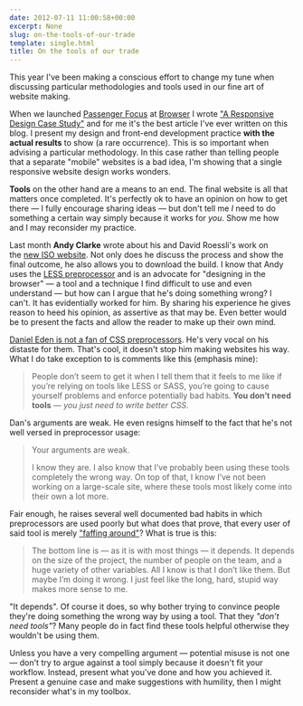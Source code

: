```yaml
---
date: 2012-07-11 11:00:58+00:00
excerpt: None
slug: on-the-tools-of-our-trade
template: single.html
title: On the tools of our trade
---
```


This year I've been making a conscious effort to change my tune when discussing particular methodologies and tools used in our fine art of website making.

When we launched [Passenger Focus](http://www.passengerfocus.org.uk) at [Browser](http://www.browserlondon.com) I wrote ["A Responsive Design Case Study"](/2012/06/17/passenger-focus-responsive-web-design-case-study/) and for me it's the best article I've ever written on this blog. I present my design and front-end development practice **with the actual results** to show (a rare occurrence). This is so important when advising a particular methodology. In this case rather than telling people that a separate "mobile" websites is a bad idea, I'm showing that a single responsive website design works wonders.

**Tools** on the other hand are a means to an end. The final website is all that matters once completed. It's perfectly ok to have an opinion on how to get there — I fully encourage sharing ideas — but don't tell me _I_ need to do something a certain way simply because it works for _you_. Show me how and I may reconsider my practice.

Last month **Andy Clarke** wrote about his and David Roessli's work on the [new ISO website](http://www.stuffandnonsense.co.uk/blog/about/say_hello_to_the_new_iso). Not only does he discuss the process and show the final outcome, he also allows you to download the build. I know that Andy uses the [LESS preprocessor](http://lesscss.org/) and is an advocate for "designing in the browser" — a tool and a technique I find difficult to use and even understand — but how can I argue that he's doing something wrong? I can't. It has evidentially worked for him. By sharing his experience he gives reason to heed his opinion, as assertive as that may be. Even better would be to present the facts and allow the reader to make up their own mind.

[Daniel Eden is not a fan of CSS preprocessors](http://daneden.me/2012/05/preprocessors/). He's very vocal on his distaste for them. That's cool, it doesn't stop him making websites his way. What I do take exception to is comments like this (emphasis mine):

> People don’t seem to get it when I tell them that it feels to me like if you’re relying on tools like LESS or SASS, you’re going to cause yourself problems and enforce potentially bad habits. **You don’t need tools** — *you just need to write better CSS*.

Dan's arguments are weak. He even resigns himself to the fact that he's not well versed in preprocessor usage:

> Your arguments are weak.
>
> I know they are. I also know that I’ve probably been using these tools completely the wrong way. On top of that, I know I’ve not been working on a large-scale site, where these tools most likely come into their own a lot more.

Fair enough, he raises several well documented bad habits in which preprocessors are used poorly but what does that prove, that every user of said tool is merely ["faffing around"](http://daneden.me/2012/06/how-i-write-css/)?
What is true is this:

> The bottom line is — as it is with most things — it depends. It depends on the size of the project, the number of people on the team, and a huge variety of other variables. All I know is that I don’t like them. But maybe I’m doing it wrong. I just feel like the long, hard, stupid way makes more sense to me.

"It depends". Of course it does, so why bother trying to convince people they're doing something the wrong way by using a tool. That they *"don’t need tools"*? Many people do in fact find these tools helpful otherwise they wouldn't be using them.

Unless you have a very compelling argument — potential misuse is not one — don't try to argue against a tool simply because it doesn't fit your workflow. Instead, present what you've done and how you achieved it. Present a genuine case and make suggestions with humility, then I might reconsider what's in my toolbox.
